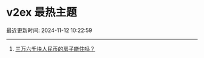 # v2ex 最热主题

最近更新时间: 2024-11-12 10:22:59

--- 
1. [三万六千块人民币的房子能住吗？](https://www.v2ex.com/t/1088705) 
